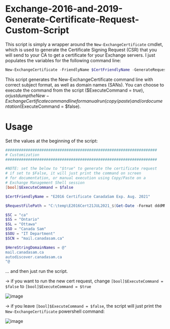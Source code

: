 # Exchange-2016-and-2019-Generate-Certificate-Request-Custom-Script

This script is simply a wrapper around the ```New-ExchangeCertificate``` cmdlet, which is used to generate the Certificate Signing Request (CSR) that you will send to your CA to get a certificate for your Exchange servers. I just populates the variables for the following command line:

```powershell
New-ExchangeCertificate -FriendlyName $CertFriendlyName -GenerateRequest -KeySize 2048 -SubjectName $SubjectName -DomainName $DomainNames -PrivateKeyExportable $true -RequestFile $RequestFilePath -ErrorAction Stop
```

This script generates the New-ExchangeCertificate command line with correct subject format, as well as domain names (SANs). You can choose to execute the command from the script ($ExecuteCommand = $true), or just dump the New-ExchangeCertificate command line for manual run (copy/paste) and/or documentation ($ExecuteCommand = $false).

# Usage

Set the values at the beginning of the script:

```powershell
###################################################################
# Customization
###################################################################

#NOTE: set the below to "$true" to generate the certificate request
# if set to $False, it will just print the command on screen
# for documentation, or manual execution using Copy/Paste on a
# Exchange Management Shell session
[bool]$ExecuteCommand = $false

$CertFriendlyName = "E2016 Certificate CanadaSam Exp. Aug. 2021"

$RequestFilePath = "C:\temp\E2016Cert21JUL2021_$(Get-Date -Format dddMMyyyy_HHmmss).req"

$SC = "ca"
$SS = "Ontario"
$SL = "Ottawa"
$SO = "Canada Sam"
$SOU = "IT Department"
$SCN = "mail.canadasam.ca"

$HereStringDomainNames = @"
mail.canadasam.ca
autodiscover.canadasam.ca
"@
```

... and then just run the script.

-> if you want to run the new cert request, change ```[bool]$ExecuteCommand = $false``` to ```[bool]$ExecuteCommand = $true```

![image](https://user-images.githubusercontent.com/33433229/126735538-c9704310-5f48-45a4-8fdf-908c482286ff.png)


-> if you leave ```[bool]$ExecuteCommand = $false```, the script will just print the ```New-ExchangeCertificate``` powershell command:

![image](https://user-images.githubusercontent.com/33433229/126735478-916b9b6d-868b-427a-bd44-d00af802fe3d.png)
